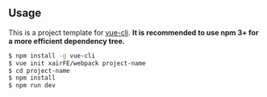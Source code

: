
## Usage

This is a project template for [vue-cli](https://github.com/vuejs/vue-cli). **It is recommended to use npm 3+ for a more efficient dependency tree.**

``` bash
$ npm install -g vue-cli
$ vue init xairFE/webpack project-name
$ cd project-name
$ npm install
$ npm run dev
```